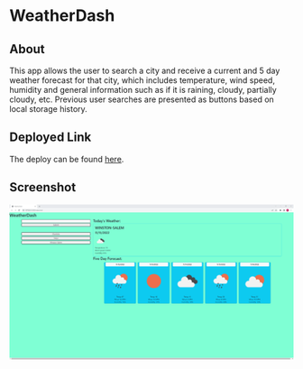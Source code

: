 # WeatherDash

## About

This app allows the user to search a city and receive a current and 5 day weather forecast for that city, which includes temperature, wind speed, humidity and general information such as if it is raining, cloudy, partially cloudy, etc. Previous user searches are presented as buttons based on local storage history.

## Deployed Link
The deploy can be found [here](https://pdismore.github.io/WeatherDash/).
## Screenshot
![WeatherDash Screenshot!](./assets/images/WeatherDashScreenshot.PNG)

